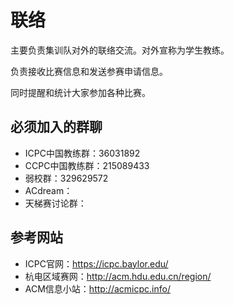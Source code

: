 # 联络

主要负责集训队对外的联络交流。对外宣称为学生教练。

负责接收比赛信息和发送参赛申请信息。

同时提醒和统计大家参加各种比赛。

## 必须加入的群聊

- ICPC中国教练群：36031892
- CCPC中国教练群：215089433
- 弱校群：329629572
- ACdream：
- 天梯赛讨论群：

## 参考网站

- ICPC官网：https://icpc.baylor.edu/
- 杭电区域赛网：http://acm.hdu.edu.cn/region/
- ACM信息小站：http://acmicpc.info/